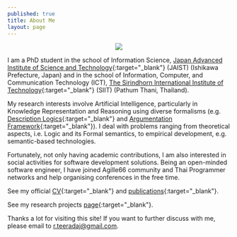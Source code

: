 ```yaml
---
published: true
title: About Me 
layout: page
---
```

<p align="center">
<img src="https://a0.muscache.com/ac/users/4140617/profile_pic/1435810230/original.jpg?interpolation=lanczos-none&crop=w:w;*,*&crop=h:h;*,*&resize=225:*&output-format=jpg&output-quality=70">
</p>

I am a PhD student in the school of Information Science, [Japan Advanced Institute of Science and Technology](http://www.jaist.ac.jp/){:target="_blank"} (JAIST) (Ishikawa Prefecture, Japan) and in the school of Information, Computer, and Communication Technology  (ICT), [The Sirindhorn International Institute of Technology](http://www.siit.tu.ac.th/newsite/){:target="_blank"} (SIIT) (Pathum Thani, Thailand).

My research interests involve Artificial Intelligence, particularly in Knowledge Representation and Reasoning using 
diverse formalisms (e.g. [Description Logics](https://en.wikipedia.org/wiki/Description_logic){:target="_blank"} and [Argumentation Framework](https://en.wikipedia.org/wiki/Argumentation_framework){:target="_blank"}). I deal with 
problems ranging from theoretical aspects, i.e. Logic and its Formal semantics, to empirical development, e.g. semantic-based technologies.

Fortunately, not only having academic contributions, I am also interested in social activities for software development solutions. Being an open-minded software engineer, I have joined Agille66 community and Thai Programmer networks and help organising conferences in the free time.

See my official [CV](https://drive.google.com/file/d/0B3XK_HW-FzZaMldXMm52V3RpV2c/view){:target="_blank"} and 
[publications](https://xlives.github.io/publications.html){:target="_blank"}.

See my research projects [page](https://sites.google.com/site/tracharak/home){:target="_blank"}.

Thanks a lot for visiting this site! If you want to further discuss with me, please email to <r.teeradaj@gmail.com>.
